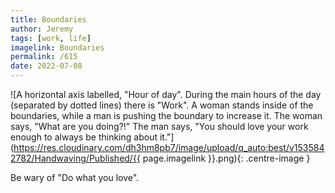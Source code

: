 ```yaml
---
title: Boundaries
author: Jeremy
tags: [work, life]
imagelink: Boundaries
permalink: /615
date: 2022-07-08
---
```


![A horizontal axis labelled, "Hour of day". During the main hours of the day (separated by dotted lines) there is "Work". A woman stands inside of the boundaries, while a man is pushing the boundary to increase it. The woman says, "What are you doing?!" The man says, "You should love your work enough to always be thinking about it."](https://res.cloudinary.com/dh3hm8pb7/image/upload/q_auto:best/v1535842782/Handwaving/Published/{{ page.imagelink }}.png){: .centre-image }

Be wary of "Do what you love".
